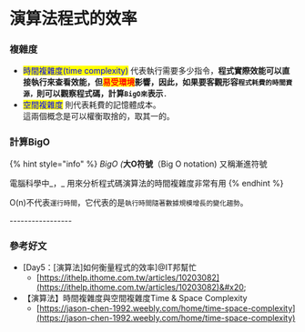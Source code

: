 # 演算法程式的效率

### 複雜度

* <mark style="color:blue;">時間複雜度(time complexity)</mark> 代表執行需要多少指令，**程式實際效能可以直接執行來查看效能，但**<mark style="color:red;">**易受環境**</mark>**影響，因此，**如果**要客觀形容`程式耗費的時間資源，`則可以觀察程式碼，計算`BigO來`表示**．
* <mark style="color:blue;">空間複雜度</mark> 則代表耗費的記憶體成本。\
  這兩個概念是可以權衡取捨的，取其一的。

### 計算BigO

{% hint style="info" %}
_BigO (_**大O符號**（Big O notation) 又稱漸進符號

電腦科學中_，_ 用來分析程式碼演算法的時間複雜度非常有用
{% endhint %}

O(n)不代表`運行時間`，它代表的是`執行時間隨著數據規模增長的變化趨勢`。







\-----------------

### 參考好文

* \[Day5：\[演算法]如何衡量程式的效率]@IT邦幫忙
  * [https://ithelp.ithome.com.tw/articles/10203082](https://ithelp.ithome.com.tw/articles/10203082)&#x20;
* 【演算法】時間複雜度與空間複雜度Time & Space Complexity
  * [https://jason-chen-1992.weebly.com/home/time-space-complexity](https://jason-chen-1992.weebly.com/home/time-space-complexity)
